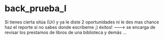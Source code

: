 # back_prueba_I
Si tienes cierta sitúa (Ur) y ya le diste 2 oportunidades ni le des mas chance haz el reporte si no sabes donde escríbeme ;) éxitos! ---> se encarga de revisar los prestamos de libros de una biblioteca y demás ...
